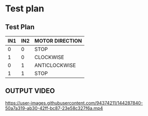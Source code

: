 # Test plan


## Test Plan

| IN1 | IN2 | MOTOR DIRECTION |
| --- | --- | --- |
| 0 | 0 | STOP |
| 1 | 0 | CLOCKWISE |
| 0 | 1 | ANTICLOCKWISE |
| 1 | 1 | STOP |




## OUTPUT VIDEO


https://user-images.githubusercontent.com/94374211/144287840-50a7a319-ab30-42ff-bc87-23e58c327f6a.mp4
